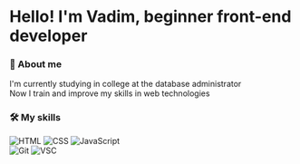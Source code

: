 
# Hello! I'm Vadim, beginner front-end developer

### 💬 About me 

 I'm currently studying in college at the database administrator \
 Now I train and improve my skills in web technologies
<!-- - 📫 How to reach me: ... -->

### 🛠 My skills

![HTML](https://img.shields.io/badge/HTML-1E1E1E?style=for-the-badge&logo=html5)
![CSS](https://img.shields.io/badge/CSS-1E1E1E?style=for-the-badge&logo=CSS3&logoColor=007ACC)
![JavaScript](https://img.shields.io/badge/JavaScript-1E1E1E?style=for-the-badge&logo=javascript) \
![Git](https://img.shields.io/badge/git-1E1E1E?style=for-the-badge&logo=git)
![VSC](https://img.shields.io/badge/VSCode-1E1E1E?style=for-the-badge&logo=visual-studio-code&logoColor=007ACC)


